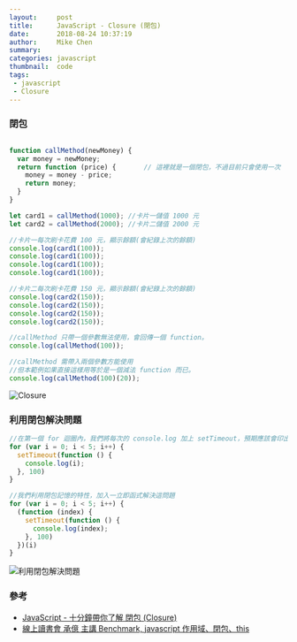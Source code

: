 ```yaml
---
layout:     post
title:      JavaScript - Closure (閉包)
date:       2018-08-24 10:37:19
author:     Mike Chen
summary:    
categories: javascript
thumbnail:  code
tags:
 - javascript
 - Closure
---
```



### 閉包

```js

function callMethod(newMoney) {
  var money = newMoney;
  return function (price) {       // 這裡就是一個閉包，不過目前只會使用一次
    money = money - price;
    return money;
  }
}

let card1 = callMethod(1000); //卡片一儲值 1000 元
let card2 = callMethod(2000); //卡片二儲值 2000 元

//卡片一每次刷卡花費 100 元，顯示餘額(會紀錄上次的餘額)
console.log(card1(100));
console.log(card1(100));
console.log(card1(100));
console.log(card1(100));

//卡片二每次刷卡花費 150 元，顯示餘額(會紀錄上次的餘額)
console.log(card2(150));
console.log(card2(150));
console.log(card2(150));
console.log(card2(150));

//callMethod 只帶一個參數無法使用，會回傳一個 function。
console.log(callMethod(100));

//callMethod 需帶入兩個參數方能使用
//但本範例如果直接這樣用等於是一個減法 function 而已。
console.log(callMethod(100)(20));

```

![Closure](https://i.imgur.com/OtFYK5h.png)


### 利用閉包解決問題

```js
//在第一個 for 迴圈內，我們將每次的 console.log 加上 setTimeout，預期應該會印出 0~4，但卻都是 5。
for (var i = 0; i < 5; i++) {
  setTimeout(function () {
    console.log(i);
  }, 100)
}

//我們利用閉包記憶的特性，加入一立即函式解決這問題
for (var i = 0; i < 5; i++) {
  (function (index) {
    setTimeout(function () {
      console.log(index);
    }, 100)
  })(i)
}
```

![利用閉包解決問題](https://i.imgur.com/UwiAclY.png)



### 參考
* [JavaScript - 十分鐘帶你了解 閉包 (Closure)](https://www.youtube.com/watch?v=TLIQUloXLec)
* [線上讀書會 承億 主講 Benchmark, javascript 作用域、閉包、this](https://www.youtube.com/watch?v=14hNN6veRjc)